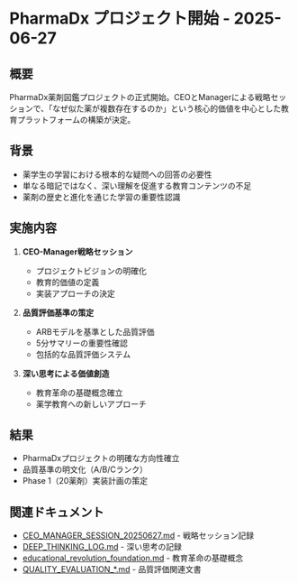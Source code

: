 # PharmaDx プロジェクト開始 - 2025-06-27

## 概要
PharmaDx薬剤図鑑プロジェクトの正式開始。CEOとManagerによる戦略セッションで、「なぜ似た薬が複数存在するのか」という核心的価値を中心とした教育プラットフォームの構築が決定。

## 背景
- 薬学生の学習における根本的な疑問への回答の必要性
- 単なる暗記ではなく、深い理解を促進する教育コンテンツの不足
- 薬剤の歴史と進化を通じた学習の重要性認識

## 実施内容
1. **CEO-Manager戦略セッション**
   - プロジェクトビジョンの明確化
   - 教育的価値の定義
   - 実装アプローチの決定

2. **品質評価基準の策定**
   - ARBモデルを基準とした品質評価
   - 5分サマリーの重要性確認
   - 包括的な品質評価システム

3. **深い思考による価値創造**
   - 教育革命の基礎概念確立
   - 薬学教育への新しいアプローチ

## 結果
- PharmaDxプロジェクトの明確な方向性確立
- 品質基準の明文化（A/B/Cランク）
- Phase 1（20薬剤）実装計画の策定

## 関連ドキュメント
- [CEO_MANAGER_SESSION_20250627.md](CEO_MANAGER_SESSION_20250627.md) - 戦略セッション記録
- [DEEP_THINKING_LOG.md](DEEP_THINKING_LOG.md) - 深い思考の記録
- [educational_revolution_foundation.md](educational_revolution_foundation.md) - 教育革命の基礎概念
- [QUALITY_EVALUATION_*.md](QUALITY_EVALUATION_*.md) - 品質評価関連文書